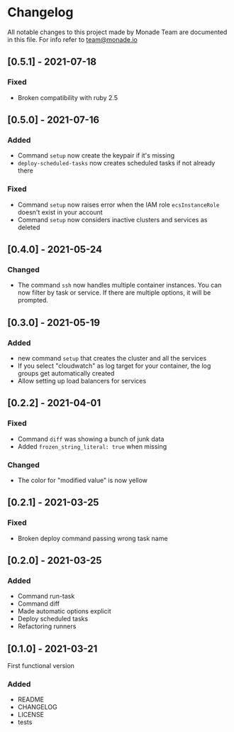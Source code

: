 # Changelog
All notable changes to this project made by Monade Team are documented in this file. For info refer to team@monade.io

## [0.5.1] - 2021-07-18
### Fixed
- Broken compatibility with ruby 2.5

## [0.5.0] - 2021-07-16
### Added
- Command `setup` now create the keypair if it's missing
- `deploy-scheduled-tasks` now creates scheduled tasks if not already there

### Fixed
- Command `setup` now raises error when the IAM role `ecsInstanceRole` doesn't exist in your account
- Command `setup` now considers inactive clusters and services as deleted

## [0.4.0] - 2021-05-24
### Changed
- The command `ssh` now handles multiple container instances. You can now filter by task or service. If there are multiple options, it will be prompted.

## [0.3.0] - 2021-05-19
### Added
- new command `setup` that creates the cluster and all the services
- If you select "cloudwatch" as log target for your container, the log groups get automatically created
- Allow setting up load balancers for services

## [0.2.2] - 2021-04-01
### Fixed
- Command `diff` was showing a bunch of junk data
- Added `frozen_string_literal: true` when missing

### Changed
- The color for "modified value" is now yellow

## [0.2.1] - 2021-03-25
### Fixed
- Broken deploy command passing wrong task name

## [0.2.0] - 2021-03-25
### Added
- Command run-task
- Command diff
- Made automatic options explicit
- Deploy scheduled tasks
- Refactoring runners

## [0.1.0] - 2021-03-21
First functional version

### Added
- README
- CHANGELOG
- LICENSE
- tests
